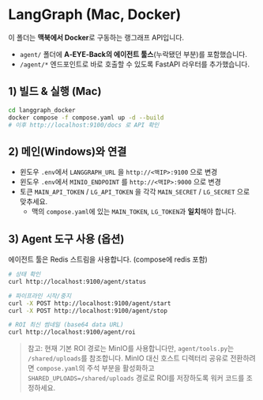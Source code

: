 # LangGraph (Mac, Docker)

이 폴더는 **맥북에서 Docker**로 구동하는 랭그래프 API입니다.
- `agent/` 폴더에 **A‑EYE‑Back의 에이전트 툴스**(누락됐던 부분)를 포함했습니다.
- `/agent/*` 엔드포인트로 바로 호출할 수 있도록 FastAPI 라우터를 추가했습니다.

## 1) 빌드 & 실행 (Mac)
```bash
cd langgraph_docker
docker compose -f compose.yaml up -d --build
# 이후 http://localhost:9100/docs 로 API 확인
```

## 2) 메인(Windows)와 연결
- 윈도우 `.env`에서 `LANGGRAPH_URL` 을 `http://<맥IP>:9100` 으로 변경
- 윈도우 `.env`에서 `MINIO_ENDPOINT` 를 `http://<맥IP>:9000` 으로 변경
- 토큰 `MAIN_API_TOKEN` / `LG_API_TOKEN` 을 각각 `MAIN_SECRET` / `LG_SECRET` 으로 맞추세요.
  - 맥의 `compose.yaml`에 있는 `MAIN_TOKEN`, `LG_TOKEN`과 **일치**해야 합니다.

## 3) Agent 도구 사용 (옵션)
에이전트 툴은 Redis 스트림을 사용합니다. (compose에 redis 포함)
```bash
# 상태 확인
curl http://localhost:9100/agent/status

# 파이프라인 시작/중지
curl -X POST http://localhost:9100/agent/start
curl -X POST http://localhost:9100/agent/stop

# ROI 최신 썸네일 (base64 data URL)
curl http://localhost:9100/agent/roi
```
> 참고: 현재 기본 ROI 경로는 MinIO를 사용합니다만, `agent/tools.py`는 `/shared/uploads`를 참조합니다.
> MinIO 대신 호스트 디렉터리 공유로 전환하려면 `compose.yaml`의 주석 부분을 활성화하고
> `SHARED_UPLOADS=/shared/uploads` 경로로 ROI를 저장하도록 워커 코드를 조정하세요.
